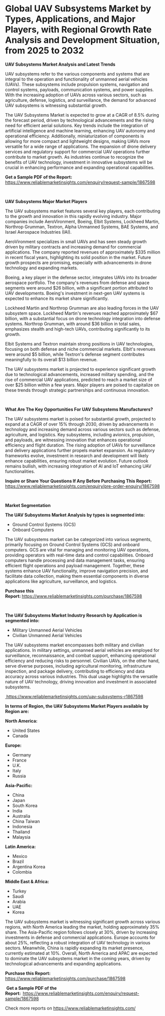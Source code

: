 <p><h1>Global UAV Subsystems Market by Types, Applications, and Major Players, with Regional Growth Rate Analysis and Development Situation, from 2025 to 2032</h1></p><p><strong>UAV Subsystems Market Analysis and Latest Trends</strong></p>
<p><p>UAV subsystems refer to the various components and systems that are integral to the operation and functionality of unmanned aerial vehicles (UAVs). These subsystems include propulsion systems, navigation and control systems, payloads, communication systems, and power supplies. With the increasing adoption of UAVs across various sectors, such as agriculture, defense, logistics, and surveillance, the demand for advanced UAV subsystems is witnessing substantial growth.</p><p>The UAV Subsystems Market is expected to grow at a CAGR of 8.5% during the forecast period, driven by technological advancements and the rising need for efficient aerial solutions. Key trends include the integration of artificial intelligence and machine learning, enhancing UAV autonomy and operational efficiency. Additionally, miniaturization of components is allowing for more compact and lightweight designs, making UAVs more versatile for a wide range of applications. The expansion of drone delivery services and regulatory support for commercial UAV operations further contribute to market growth. As industries continue to recognize the benefits of UAV technology, investment in innovative subsystems will be crucial in enhancing performance and expanding operational capabilities.</p></p>
<p><strong>Get a Sample PDF of the Report:&nbsp;</strong> <a href="https://www.reliablemarketinsights.com/enquiry/request-sample/1867598?utm_campaign=2135&utm_medium=2&utm_source=Github&utm_content=ia&utm_term=19022025&utm_id=uav-subsystems">https://www.reliablemarketinsights.com/enquiry/request-sample/1867598</a></p>
<p>&nbsp;</p>
<p><strong>UAV Subsystems Major Market Players</strong></p>
<p><p>The UAV subsystems market features several key players, each contributing to the growth and innovation in this rapidly evolving industry. Major companies include AeroVironment, Boeing, Elbit Systems, Lockheed Martin, Northrop Grumman, Textron, Alpha Unmanned Systems, BAE Systems, and Israel Aerospace Industries (IAI). </p><p>AeroVironment specializes in small UAVs and has seen steady growth driven by military contracts and increasing demand for commercial applications. The company reported revenues of approximately $335 million in recent fiscal years, highlighting its solid position in the market. Future growth prospects are promising, especially with advancements in drone technology and expanding markets.</p><p>Boeing, a key player in the defense sector, integrates UAVs into its broader aerospace portfolio. The company's revenues from defense and space segments were around $26 billion, with a significant portion attributed to UAV developments. Boeing's investment in next-gen UAV systems is expected to enhance its market share significantly.</p><p>Lockheed Martin and Northrop Grumman are also leading forces in the UAV subsystem space. Lockheed Martin's revenues reached approximately $67 billion, with a substantial focus on drone technology integration into defense systems. Northrop Grumman, with around $36 billion in total sales, emphasizes stealth and high-tech UAVs, contributing significantly to its growth.</p><p>Elbit Systems and Textron maintain strong positions in UAV technologies, focusing on both defense and niche commercial markets. Elbit's revenues were around $5 billion, while Textron's defense segment contributes meaningfully to its overall $13 billion revenue.</p><p>The UAV subsystems market is projected to experience significant growth due to technological advancements, increased military spending, and the rise of commercial UAV applications, predicted to reach a market size of over $25 billion within a few years. Major players are poised to capitalize on these trends through strategic partnerships and continuous innovation.</p></p>
<p>&nbsp;</p>
<p><strong>What Are The Key Opportunities For UAV Subsystems Manufacturers?</strong></p>
<p><p>The UAV subsystems market is poised for substantial growth, projected to expand at a CAGR of over 15% through 2030, driven by advancements in technology and increasing demand across various sectors such as defense, agriculture, and logistics. Key subsystems, including avionics, propulsion, and payloads, are witnessing innovation that enhances operational efficiency and flight duration. The rising adoption of UAVs for surveillance and delivery applications further propels market expansion. As regulatory frameworks evolve, investment in research and development will likely enhance capabilities, ensuring robust market evolution. Future outlook remains bullish, with increasing integration of AI and IoT enhancing UAV functionalities.</p></p>
<p><strong>Inquire or Share Your Questions If Any Before Purchasing This Report:</strong> <a href="https://www.reliablemarketinsights.com/enquiry/pre-order-enquiry/1867598?utm_campaign=2135&utm_medium=2&utm_source=Github&utm_content=ia&utm_term=19022025&utm_id=uav-subsystems">https://www.reliablemarketinsights.com/enquiry/pre-order-enquiry/1867598</a></p>
<p>&nbsp;</p>
<p><strong>Market Segmentation</strong></p>
<p><strong>The UAV Subsystems Market Analysis by types is segmented into:</strong></p>
<p><ul><li>Ground Control Systems (GCS)</li><li>Onboard Computers</li></ul></p>
<p><p>The UAV subsystems market can be categorized into various segments, primarily focusing on Ground Control Systems (GCS) and onboard computers. GCS are vital for managing and monitoring UAV operations, providing operators with real-time data and control capabilities. Onboard computers handle processing and data management tasks, ensuring efficient flight operations and payload management. Together, these systems enhance UAV functionality, improve navigation precision, and facilitate data collection, making them essential components in diverse applications like agriculture, surveillance, and logistics.</p></p>
<p><strong>Purchase this Report:&nbsp;</strong><a href="https://www.reliablemarketinsights.com/purchase/1867598?utm_campaign=2135&utm_medium=2&utm_source=Github&utm_content=ia&utm_term=19022025&utm_id=uav-subsystems">https://www.reliablemarketinsights.com/purchase/1867598</a></p>
<p>&nbsp;</p>
<p><strong>The UAV Subsystems Market Industry Research by Application is segmented into:</strong></p>
<p><ul><li>Military Unmanned Aerial Vehicles</li><li>Civilian Unmanned Aerial Vehicles</li></ul></p>
<p><p>The UAV subsystems market encompasses both military and civilian applications. In military settings, unmanned aerial vehicles are employed for surveillance, reconnaissance, and combat support, enhancing operational efficiency and reducing risks to personnel. Civilian UAVs, on the other hand, serve diverse purposes, including agricultural monitoring, infrastructure inspection, and package delivery, contributing to efficiency and data accuracy across various industries. This dual usage highlights the versatile nature of UAV technology, driving innovation and investment in associated subsystems.</p></p>
<p><a href="https://www.reliablemarketinsights.com/uav-subsystems-r1867598?utm_campaign=2135&utm_medium=2&utm_source=Github&utm_content=ia&utm_term=19022025&utm_id=uav-subsystems">&nbsp;https://www.reliablemarketinsights.com/uav-subsystems-r1867598</a></p>
<p><strong>In terms of Region, the UAV Subsystems Market Players available by Region are:</strong></p>
<p>
    <p> <strong> North America: </strong>
        <ul>
            <li>United States</li>
            <li>Canada</li>
        </ul>
        </p> 
    <p> <strong> Europe: </strong>
        <ul>
            <li>Germany</li>
            <li>France</li>
            <li>U.K.</li>
            <li>Italy</li>
            <li>Russia</li>
        </ul>
        </p> 
    <p> <strong> Asia-Pacific: </strong>
        <ul>
            <li>China</li>
            <li>Japan</li>
            <li>South Korea</li>
            <li>India</li>
            <li>Australia</li>
            <li>China Taiwan</li>
            <li>Indonesia</li>
            <li>Thailand</li>
            <li>Malaysia</li>
        </ul>
        </p> 
    <p> <strong> Latin America: </strong>
        <ul>
            <li>Mexico</li>
            <li>Brazil</li>
            <li>Argentina Korea</li>
            <li>Colombia</li>
        </ul>
        </p> 
    <p> <strong> Middle East & Africa: </strong>
        <ul>
            <li>Turkey</li>
            <li>Saudi</li>
            <li>Arabia</li>
            <li>UAE</li>
            <li>Korea</li>
        </ul>
    </p>
    </p>
<p><p>The UAV subsystems market is witnessing significant growth across various regions, with North America leading the market, holding approximately 35% share. The Asia-Pacific region follows closely at 30%, driven by increasing investments in defense and commercial applications. Europe accounts for about 25%, reflecting a robust integration of UAV technology in various sectors. Meanwhile, China is rapidly expanding its market presence, currently estimated at 10%. Overall, North America and APAC are expected to dominate the UAV subsystems market in the coming years, driven by technological advancements and expanding applications.</p></p>
<p><strong>Purchase this Report: </strong><a href="https://www.reliablemarketinsights.com/purchase/1867598?utm_campaign=2135&utm_medium=2&utm_source=Github&utm_content=ia&utm_term=19022025&utm_id=uav-subsystems">https://www.reliablemarketinsights.com/purchase/1867598</a></p>
<p>&nbsp;<strong>Get a Sample PDF of the Report:&nbsp;&nbsp;</strong><a href="https://www.reliablemarketinsights.com/enquiry/request-sample/1867598?utm_campaign=2135&utm_medium=2&utm_source=Github&utm_content=ia&utm_term=19022025&utm_id=uav-subsystems">https://www.reliablemarketinsights.com/enquiry/request-sample/1867598</a></p>
<p><strong></strong></p>
<p>Check more reports on <a href="https://www.reliablemarketinsights.com/?utm_campaign=2135&utm_medium=2&utm_source=Github&utm_content=ia&utm_term=19022025&utm_id=uav-subsystems">https://www.reliablemarketinsights.com/</a></p>
